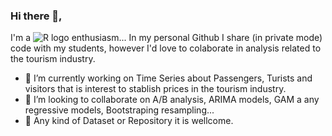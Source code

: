 ### Hi there 👋,

I'm a ![R logo](https://www.r-project.org/favicon-32x32.png "R Logo") enthusiasm... 
In my personal Github I share (in private mode) code with my students, however I'd love to colaborate in analysis related to the tourism industry.

- 🔭 I’m currently working on Time Series about Passengers, Turists and visitors that is interest to stablish prices in the tourism industry.
- 👯 I’m looking to collaborate on A/B analysis, ARIMA models, GAM a any regressive models, Bootstraping resampling...
- 🙌 Any kind of Dataset or Repository it is wellcome.
